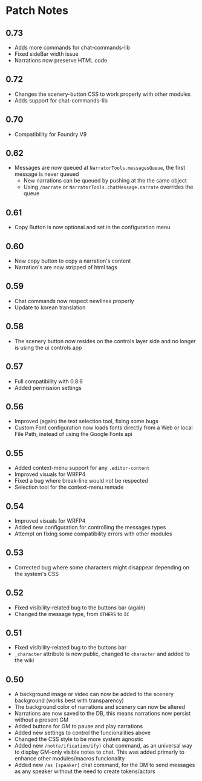# Patch Notes

## 0.73

-   Adds more commands for chat-commands-lib
-   Fixed sideBar width issue
-   Narrations now preserve HTML code

## 0.72

-   Changes the scenery-button CSS to work properly with other modules
-   Adds support for chat-commands-lib

## 0.70

-   Compatibility for Foundry V9

## 0.62

-   Messages are now queued at `NarratorTools.messagesQueue`, the first message is never queued
    -   New narrations can be queued by pushing at the the same object
    -   Using `/narrate` or `NarratorTools.chatMessage.narrate` overrides the queue

## 0.61

-   Copy Button is now optional and set in the configuration menu

## 0.60

-   New copy button to copy a narration's content
-   Narration's are now stripped of html tags

## 0.59

-   Chat commands now respect newlines properly
-   Update to korean translation

## 0.58

-   The scenery button now resides on the controls layer side and no longer is using the ui controls app

## 0.57

-   Full compatibility with 0.8.6
-   Added permission settings

## 0.56

-   Improved (again) the text selection tool, fixing some bugs
-   Custom Font configuration now loads fonts directly from a Web or local File Path, instead of using the Google Fonts api

## 0.55

-   Added context-menu support for any `.editor-content`
-   Improved visuals for WRFP4
-   Fixed a bug where break-line would not be respected
-   Selection tool for the context-menu remade

## 0.54

-   Improved visuals for WRFP4
-   Added new configuration for controlling the messages types
-   Attempt on fixing some compatibility errors with other modules

## 0.53

-   Corrected bug where some characters might disappear depending on the system's CSS

## 0.52

-   Fixed visibility-related bug to the buttons bar (again)
-   Changed the message type, from `OTHERS` to `IC`

## 0.51

-   Fixed visibility-related bug to the buttons bar
-   `_character` attribute is now public, changed to `character` and added to the wiki

## 0.50

-   A background image or video can now be added to the scenery background (works best with transparency)
-   The background color of narrations and scenery can now be altered
-   Narrations are now saved to the DB, this means narrations now persist without a present GM
-   Added buttons for GM to pause and play narrations
-   Added new settings to control the funcionalities above
-   Changed the CSS style to be more system agnostic
-   Added new `/not(e/ification/ify)` chat command, as an universal way to display GM-only visible notes to chat. This was added primarly to enhance other modules/macros funcionality
-   Added new `/as [speaker]` chat command, for the DM to send messages as any speaker without the need to create tokens/actors
